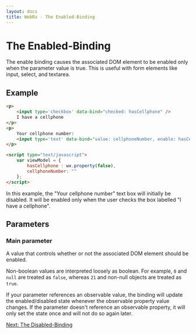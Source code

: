 ```yaml
---
layout: docs
title: WebRx - The Enabled-Binding
---
```

# The Enabled-Binding

The enable binding causes the associated DOM element to be enabled only when the parameter value is true. 
This is useful with form elements like input, select, and textarea.

## Example

```html
<p>
    <input type='checkbox' data-bind="checked: hasCellphone" />
    I have a cellphone
</p>
<p>
    Your cellphone number:
    <input type='text' data-bind="value: cellphoneNumber, enable: hasCellphone" />
</p>
```
 
```html
<script type="text/javascript">
    var viewModel = {
        hasCellphone : wx.property(false),
        cellphoneNumber: ""
    };
</script>
```

In this example, the "Your cellphone number" text box will initially be disabled. It will be enabled only when the user checks the box labelled "I have a cellphone".

## Parameters

### Main parameter

A value that controls whether or not the associated DOM element should be enabled.

Non-boolean values are interpreted loosely as boolean. For example, <code>0</code> and <code>null</code> are treated as <code>false</code>, 
whereas <code>21</code> and non-null objects are treated as <code>true</code>.

If your parameter references an observable value, the binding will update the enabled/disabled state whenever the observable property value changes.
If the parameter doesn't reference an observable property, it will only set the state once and will not do so again later.

<a class="next-topic" href="/docs/disabled-binding.html#start">Next: The Disabled-Binding</a>